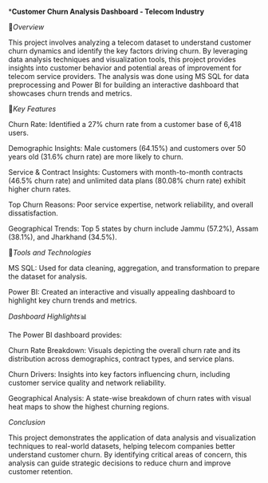 ***Customer Churn Analysis Dashboard - Telecom Industry**

📃*Overview*

This project involves analyzing a telecom dataset to understand customer churn dynamics and identify the key factors driving churn. By leveraging data analysis techniques and visualization tools, this project provides insights into customer behavior and potential areas of improvement for telecom service providers. The analysis was done using MS SQL for data preprocessing and Power BI for building an interactive dashboard that showcases churn trends and metrics.

🌟*Key Features*

Churn Rate: Identified a 27% churn rate from a customer base of 6,418 users.

Demographic Insights: Male customers (64.15%) and customers over 50 years old (31.6% churn rate) are more likely to churn.

Service & Contract Insights: Customers with month-to-month contracts (46.5% churn rate) and unlimited data plans (80.08% churn rate) exhibit higher churn rates.

Top Churn Reasons: Poor service expertise, network reliability, and overall dissatisfaction.

Geographical Trends: Top 5 states by churn include Jammu (57.2%), Assam (38.1%), and Jharkhand (34.5%).

🔎*Tools and Technologies*

MS SQL: Used for data cleaning, aggregation, and transformation to prepare the dataset for analysis.

Power BI: Created an interactive and visually appealing dashboard to highlight key churn trends and metrics.

*Dashboard Highlights*📊

The Power BI dashboard provides:

Churn Rate Breakdown: Visuals depicting the overall churn rate and its distribution across demographics, contract types, and service plans.

Churn Drivers: Insights into key factors influencing churn, including customer service quality and network reliability.

Geographical Analysis: A state-wise breakdown of churn rates with visual heat maps to show the highest churning regions.

*Conclusion*

This project demonstrates the application of data analysis and visualization techniques to real-world datasets, helping telecom companies better understand customer churn. By identifying critical areas of concern, this analysis can guide strategic decisions to reduce churn and improve customer retention.
